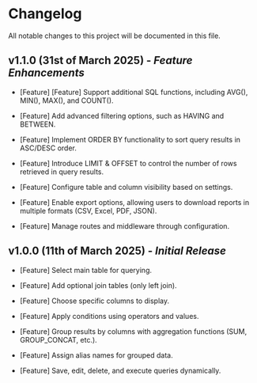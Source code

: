 # Changelog

All notable changes to this project will be documented in this file.

## **v1.1.0 (31st of March 2025)** - *Feature Enhancements*

* [Feature] [Feature] Support additional SQL functions, including AVG(), MIN(), MAX(), and COUNT().

* [Feature] Add advanced filtering options, such as HAVING and BETWEEN.

* [Feature] Implement ORDER BY functionality to sort query results in ASC/DESC order.

* [Feature] Introduce LIMIT & OFFSET to control the number of rows retrieved in query results.

* [Feature] Configure table and column visibility based on settings.

* [Feature] Enable export options, allowing users to download reports in multiple formats (CSV, Excel, PDF, JSON).

* [Feature] Manage routes and middleware through configuration.


## **v1.0.0 (11th of March 2025)** - *Initial Release*

* [Feature] Select main table for querying.

* [Feature] Add optional join tables (only left join).

* [Feature] Choose specific columns to display.

* [Feature] Apply conditions using operators and values.

* [Feature] Group results by columns with aggregation functions (SUM, GROUP_CONCAT, etc.).

* [Feature] Assign alias names for grouped data.

* [Feature] Save, edit, delete, and execute queries dynamically.


